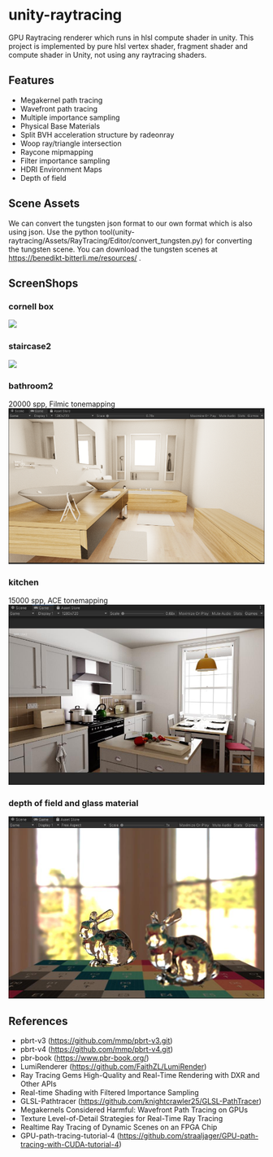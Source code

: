 # unity-raytracing
GPU Raytracing renderer which runs in hlsl compute shader in unity.
This project is implemented by pure hlsl vertex shader, fragment shader and compute shader in Unity, not using any raytracing shaders.
## Features
- Megakernel path tracing
- Wavefront path tracing
- Multiple importance sampling
- Physical Base Materials
- Split BVH acceleration structure by radeonray
- Woop ray/triangle intersection
- Raycone mipmapping
- Filter importance sampling
- HDRI Environment Maps
- Depth of field

## Scene Assets
We can convert the tungsten json format to our own format which is also using json. Use the python tool(unity-raytracing/Assets/RayTracing/Editor/convert_tungsten.py) for converting the tungsten scene. You can download the tungsten scenes at https://benedikt-bitterli.me/resources/ . 
  
## ScreenShops
### cornell box
![](ScreenShots/cornel-box.gif)
### staircase2
![](ScreenShots/staircase2.gif)
### bathroom2
20000 spp, Filmic tonemapping
![](ScreenShots/bathroom2.png)
### kitchen
15000 spp, ACE tonemapping
![](ScreenShots/kitchen.jpg)
### depth of field and glass material
![](ScreenShots/dof_glass.jpg)


## References
- pbrt-v3 (https://github.com/mmp/pbrt-v3.git)
- pbrt-v4 (https://github.com/mmp/pbrt-v4.git)
- pbr-book (https://www.pbr-book.org/)
- LumiRenderer (https://github.com/FaithZL/LumiRender)
- Ray Tracing Gems High-Quality and Real-Time Rendering with DXR and Other APIs
- Real-time Shading with Filtered Importance Sampling
- GLSL-Pathtracer (https://github.com/knightcrawler25/GLSL-PathTracer)
- Megakernels Considered Harmful: Wavefront Path Tracing on GPUs
- Texture Level-of-Detail Strategies for Real-Time Ray Tracing
- Realtime Ray Tracing of Dynamic Scenes on an FPGA Chip
- GPU-path-tracing-tutorial-4 (https://github.com/straaljager/GPU-path-tracing-with-CUDA-tutorial-4)